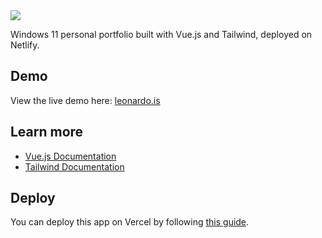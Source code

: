 <img src="https://i.imgur.com/WliUpFA.jpg">

Windows 11 personal portfolio built with Vue.js and Tailwind, deployed on Netlify.

## Demo

<!-- To add -->

View the live demo here: [leonardo.is](https://www.leonardo.is/)

## Learn more

- <a href="https://vuejs.org/guide/introduction.html">Vue.js Documentation</a>
- <a href="https://tailwindcss.com/docs/installation">Tailwind Documentation</a>

## Deploy

You can deploy this app on Vercel by following [this guide](https://vercel.com/solutions/vue).
